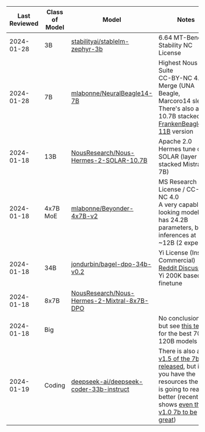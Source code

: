 
| Last Reviewed | Class of Model | Model | Notes |
| ---- | ---- | ---- | ---- |
| 2024-01-28 | 3B | [stabilityai/stablelm-zephyr-3b](https://huggingface.co/stabilityai/stablelm-zephyr-3b) | 6.64 MT-Bench<br>Stability NC License |
| 2024-01-28 | 7B | [mlabonne/NeuralBeagle14-7B](https://huggingface.co/mlabonne/NeuralBeagle14-7B) | Highest Nous Suite<br>CC-BY-NC 4.0<br>Merge (UNA Beagle, Marcoro14 slerp)<br>There's also a 10.7B stacked [FrankenBeagle14-11B](https://huggingface.co/mlabonne/FrankenBeagle14-11B) version |
| 2024-01-18 | 13B | [NousResearch/Nous-Hermes-2-SOLAR-10.7B](https://huggingface.co/NousResearch/Nous-Hermes-2-SOLAR-10.7B) | Apache 2.0<br>Hermes tune of SOLAR (layer stacked Mistral 7B) |
| 2024-01-18 | 4x7B MoE | [mlabonne/Beyonder-4x7B-v2](https://huggingface.co/mlabonne/Beyonder-4x7B-v2) | MS Research License / CC-BY-NC 4.0<br>A very capable looking model that has 24.2B parameters, but inferences at ~12B (2 experts) |
| 2024-01-18 | 34B | [jondurbin/bagel-dpo-34b-v0.2](https://huggingface.co/jondurbin/bagel-dpo-34b-v0.2) | Yi License (Instant Commercial)<br>[Reddit Discussion](https://www.reddit.com/r/LocalLLaMA/comments/18w8hfw/bagel_34b_dpo_yi_200k_finetuned_on_everything/)<br>Yi 200K based finetune |
| 2024-01-18 | 8x7B | [NousResearch/Nous-Hermes-2-Mixtral-8x7B-DPO](https://huggingface.co/NousResearch/Nous-Hermes-2-Mixtral-8x7B-DPO) |  |
| 2024-01-18 | Big |  | No conclusions, but see [this test](https://www.reddit.com/r/LocalLLaMA/comments/185ff51/big_llm_comparisontest_3x_120b_12x_70b_2x_34b/) for the best 70B-120B models |
| 2024-01-19 | Coding | [deepseek-ai/deepseek-coder-33b-instruct](https://huggingface.co/deepseek-ai/deepseek-coder-33b-instruct) | There is also a [v1.5 of the 7b just released](https://huggingface.co/deepseek-ai/deepseek-coder-7b-instruct-v1.5), but if you have the resources the 33B is going to reason better (recent test shows [even the v1.0 7b to be great](https://www.reddit.com/r/LocalLLaMA/comments/19fc4uf/baseline_benchmark_for_17_coding_models/)) |
